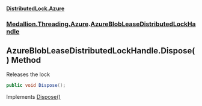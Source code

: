 #### [DistributedLock.Azure](README.md 'README')
### [Medallion.Threading.Azure](Medallion.Threading.Azure.md 'Medallion.Threading.Azure').[AzureBlobLeaseDistributedLockHandle](AzureBlobLeaseDistributedLockHandle.md 'Medallion.Threading.Azure.AzureBlobLeaseDistributedLockHandle')

## AzureBlobLeaseDistributedLockHandle.Dispose() Method

Releases the lock

```csharp
public void Dispose();
```

Implements [Dispose()](https://docs.microsoft.com/en-us/dotnet/api/System.IDisposable.Dispose 'System.IDisposable.Dispose')